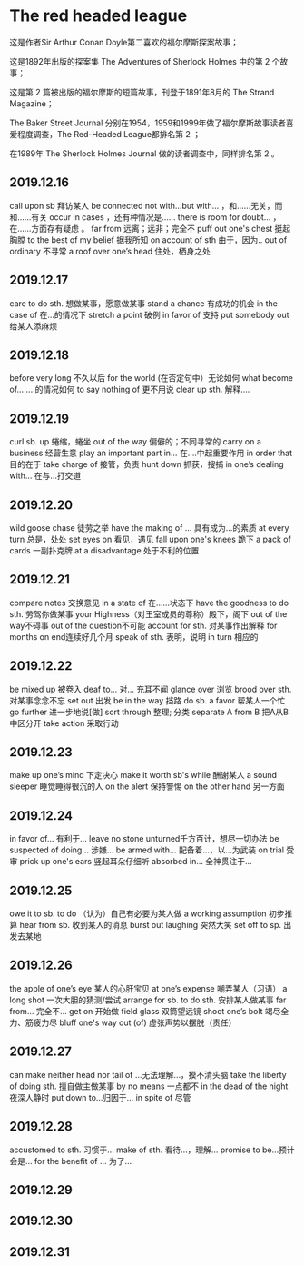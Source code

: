# The red headed league
这是作者Sir Arthur Conan Doyle第二喜欢的福尔摩斯探案故事； 

这是1892年出版的探案集 The Adventures of Sherlock Holmes 中的第 2 个故事；

这是第 2 篇被出版的福尔摩斯的短篇故事，刊登于1891年8月的 The Strand Magazine；

The Baker Street Journal 分别在1954，1959和1999年做了福尔摩斯故事读者喜爱程度调查，The Red-Headed League都排名第 2 ；

 在1989年 The Sherlock Holmes Journal 做的读者调查中，同样排名第 2 。

## 2019.12.16
call upon sb 拜访某人
be connected not with...but with... ，和......无关，而和......有关
occur in cases ，还有种情况是......
there is room for doubt... ，在......方面存有疑虑 。
far from 远离；远非；完全不
puff out one's chest  挺起胸膛
to the best of my belief 据我所知
on account of sth 由于，因为..
out of ordinary 不寻常
a roof over one’s head 住处，栖身之处

## 2019.12.17
care to do sth. 想做某事，愿意做某事
stand a chance 有成功的机会
in the case of 在...的情况下
stretch a point 破例
in favor of 支持
put somebody out给某人添麻烦

## 2019.12.18
before very long 不久以后
for the world  (在否定句中）无论如何
what become of...   ....的情况如何
to say nothing of  更不用说
clear up sth.  解释....

## 2019.12.19
curl sb. up 蜷缩，蜷坐
out of the way 偏僻的；不同寻常的
carry on a business 经营生意
play an important part in…  在….中起重要作用
in order that 目的在于
take charge of 接管，负责
hunt down 抓获，搜捕
in one’s dealing with…   在与…打交道

## 2019.12.20
wild goose chase 徒劳之举
have the making of ...  具有成为...的素质
at every turn 总是，处处
set eyes on 看见，遇见
fall upon one's knees 跪下
a pack of cards 一副扑克牌
at a disadvantage 处于不利的位置

## 2019.12.21
compare notes 交换意见
in a state of 在……状态下
have the goodness to do sth. 劳驾你做某事
your Highness（对王室成员的尊称）殿下，阁下
out of the way不碍事
out of the question不可能
account for sth. 对某事作出解释
for months on end连续好几个月
speak of sth. 表明，说明
in turn 相应的

## 2019.12.22
be mixed up 被卷入
deaf to... 对... 充耳不闻
glance over 浏览
brood over sth. 对某事念念不忘
set out 出发
be in the way 挡路
do sb. a favor 帮某人一个忙
go further 进一步地说[做]
sort through 整理; 分类
separate A from B 把A从B中区分开
take action 采取行动

## 2019.12.23
make up one’s mind 下定决心
make it worth sb's while 酬谢某人
a sound sleeper 睡觉睡得很沉的人
on the alert 保持警惕
on the other hand 另一方面

## 2019.12.24
in favor of…  有利于…
leave no stone unturned千方百计，想尽一切办法
be suspected of doing… 涉嫌…
be armed with… 配备着…，以…为武装
on trial  受审
prick up one's ears 竖起耳朵仔细听
absorbed in…  全神贯注于… 

## 2019.12.25
owe it to sb. to do  （认为）自己有必要为某人做
a working assumption 初步推算
hear from sb. 收到某人的消息
burst out laughing  突然大笑
set off to sp. 出发去某地

## 2019.12.26
the apple of one’s eye 某人的心肝宝贝
at one’s expense 嘲弄某人（习语）
a long shot 一次大胆的猜测/尝试
arrange for sb. to do sth. 安排某人做某事
far from… 完全不...
get on 开始做
field glass 双筒望远镜
shoot one’s bolt 竭尽全力、筋疲力尽
bluff one's way out (of) 虚张声势以摆脱（责任）

## 2019.12.27
can make neither head nor tail of …无法理解…，摸不清头脑
take the liberty of doing sth. 擅自做主做某事
by no means 一点都不
in the dead of the night 夜深人静时
put down to…归因于…
in spite of 尽管

## 2019.12.28
accustomed to sth. 习惯于…
make of sth. 看待…，理解…
promise to be…预计会是…
for the benefit of … 为了…

## 2019.12.29

## 2019.12.30

## 2019.12.31



